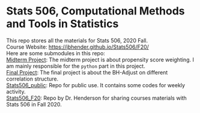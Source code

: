 # Stats 506, Computational Methods and Tools in Statistics
This repo stores all the materials for Stats 506, 2020 Fall.  
Course Website: https://jbhender.github.io/Stats506/F20/   
Here are some submodules in this repo:  
[Midterm Project](https://github.com/ZhihaoXu/Stats506_midproject):
The midterm project is about propensity score weighting. I am mainly responsible for the `python` part in this project.  
[Final Project](https://github.com/ZhihaoXu/Stats506_finalproject):
The final project is about the BH-Adjust on different correlation structure.  
[Stats506_public](https://github.com/ZhihaoXu/Stats506_public):
Repo for public use. It contains some codes for weekly activity.  
[Stats506_F20](https://github.com/jbhender/Stats506_F20):
Repo by Dr. Henderson for sharing courses materials with Stats 506 in Fall 2020.